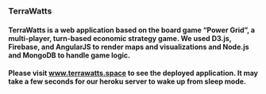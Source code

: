 ### TerraWatts

#### TerraWatts is a web application based on the board game “Power Grid”, a multi-player, turn-based economic strategy game. We used D3.js, Firebase, and AngularJS to render maps and visualizations and Node.js and MongoDB to handle game logic.

#### Please visit www.terrawatts.space to see the deployed application. It may take a few seconds for our heroku server to wake up from sleep mode.
